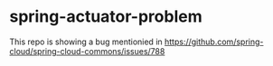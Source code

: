 # spring-actuator-problem

This repo is showing a bug mentionied in https://github.com/spring-cloud/spring-cloud-commons/issues/788
